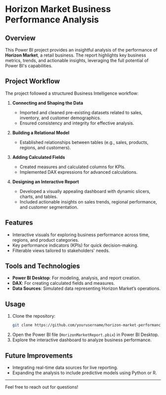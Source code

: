 # Horizon Market Business Performance Analysis

## Overview  
This Power BI project provides an insightful analysis of the performance of **Horizon Market**, a retail business. The report highlights key business metrics, trends, and actionable insights, leveraging the full potential of Power BI's capabilities.

## Project Workflow  
The project followed a structured Business Intelligence workflow:

1. **Connecting and Shaping the Data**  
   - Imported and cleaned pre-existing datasets related to sales, inventory, and customer demographics.  
   - Ensured consistency and integrity for effective analysis.

2. **Building a Relational Model**  
   - Established relationships between tables (e.g., sales, products, regions, and customers).  

3. **Adding Calculated Fields**  
   - Created measures and calculated columns for KPIs.  
   - Implemented DAX expressions for advanced calculations.

4. **Designing an Interactive Report**  
   - Developed a visually appealing dashboard with dynamic slicers, charts, and tables.  
   - Included actionable insights on sales trends, regional performance, and customer segmentation.

## Features  
- Interactive visuals for exploring business performance across time, regions, and product categories.  
- Key performance indicators (KPIs) for quick decision-making.  
- Filterable views tailored to stakeholders' needs.

## Tools and Technologies  
- **Power BI Desktop**: For modeling, analysis, and report creation.  
- **DAX**: For creating calculated fields and measures.  
- **Data Sources**: Simulated data representing Horizon Market’s operations.

## Usage  
1. Clone the repository:  
   ```bash
   git clone https://github.com/yourusername/horizon-market-performance.git
   ```
2. Open the Power BI file (`HorizonMarketReport.pbix`) in Power BI Desktop.  
3. Explore the interactive dashboard to analyze business performance.  

## Future Improvements  
- Integrating real-time data sources for live reporting.  
- Expanding the analysis to include predictive models using Python or R.  

---

Feel free to reach out for questions!
